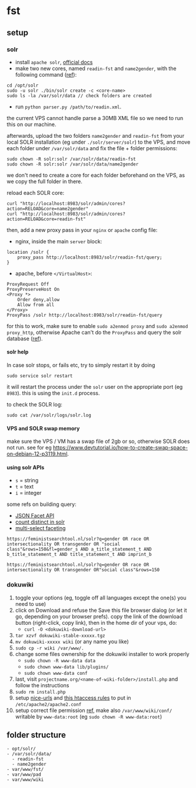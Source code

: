 # fst

## setup

### solr

- install `apache solr`, [official docs](https://lucene.apache.org/solr/guide/7_5/taking-solr-to-production.html)
- make two new cores, named `readin-fst` and `name2gender`, with the following command ([ref](https://stackoverflow.com/a/43032588)):

```
cd /opt/solr
sudo -u solr ./bin/solr create -c <core-name>
sudo ls -la /var/solr/data // check folders are created
```

- run `python parser.py /path/to/readin.xml`.

the current VPS cannot handle parse a 30MB XML file so we need to run this on our machine. 

afterwards, upload the two folders `name2gender` and `readin-fst` from your local SOLR installation (eg under `./solr/server/solr`) to the VPS, and move each folder under `/var/solr/data` and fix the file + folder permissions:

```
sudo chown -R solr:solr /var/solr/data/readin-fst
sudo chown -R solr:solr /var/solr/data/name2gender
```

we don't need to create a core for each folder beforehand on the VPS, as we copy the full folder in there.

reload each SOLR core:

```
curl "http://localhost:8983/solr/admin/cores?action=RELOAD&core=name2gender"
curl "http://localhost:8983/solr/admin/cores?action=RELOAD&core=readin-fst"
```

then, add a new proxy pass in your `nginx` or `apache` config file:

- nginx, inside the main `server` block:

```
location /solr {
	proxy_pass http://localhost:8983/solr/readin-fst/query;
}
```

- apache, before `</VirtualHost>`:

```
ProxyRequest Off
ProxyPreserveHost On
<Proxy *>
	Order deny,allow
	Allow from all
</Proxy>
ProxyPass /solr http://localhost:8983/solr/readin-fst/query
```

for this to work, make sure to enable `sudo a2enmod proxy` and `sudo a2enmod proxy_http`, otherwise Apache can't do the `ProxyPass` and query the solr database ([ref](https://stackoverflow.com/a/26045183)).

#### solr help 

In case solr stops, or fails etc, try to simply restart it by doing

```
sudo service solr restart
```

it will restart the process under the `solr` user on the appropriate port (eg `8983`). this is using the `init.d` process.

to check the SOLR log:

```
sudo cat /var/solr/logs/solr.log
```

#### VPS and SOLR swap memory

make sure the VPS / VM has a swap file of 2gb or so, otherwise SOLR does not run. see for eg <https://www.devtutorial.io/how-to-create-swap-space-on-debian-12-p3119.html>.

#### using solr APIs

- `s` = string
- `t` = text
- `i` = integer

some refs on building query:

- [JSON Facet API](http://yonik.com/json-facet-api/)
- [count distinct in solr](http://yonik.com/solr-count-distinct/)
- [multi-select faceting](http://yonik.com/multi-select-faceting/)

```
https://feministsearchtool.nl/solr?q=gender OR race OR intersectionality OR transgender OR "social class"&rows=150&fl=gender_s AND a_title_statement_t AND b_title_statement_t AND title_statement_t AND imprint_b
```

```
https://feministsearchtool.nl/solr?q=gender OR race OR intersectionality OR transgender OR"social class"&rows=150
```

### dokuwiki

1. toggle your options (eg, toggle off all languages except the one(s) you need to use)
2. click on Download and refuse the Save this file browser dialog (or let it go, depending on your browser prefs). copy the link of the download button (right-click, copy link), then in the home dir of your vps, do:
   - `curl -O <dokuwiki-download-url>`
3. `tar xzvf dokuwiki-stable-xxxxx.tgz`
4. `mv dokuwiki-xxxxx wiki` (or any name you like)
5. `sudo cp -r wiki /var/www/.`
6. change some files ownership for the dokuwiki installer to work properly
   - `sudo chown -R www-data data`
   - `sudo chown www-data lib/plugins/`
   - `sudo chown www-data conf`
7. last, visit `projectname.org/<name-of-wiki-folder>/install.php` and follow the instructions
8. `sudo rm install.php`
9. setup [nice-urls](https://www.dokuwiki.org/install:apache) and [this htaccess rules](https://ada.adrianheine.de/dokuwiki-php-execution#solutions_in_the_configuration) to put in `/etc/apache2/apache2.conf`
10. setup correct file permission [ref](https://www.howtoforge.com/tutorial/debian-dokuwiki-apache-installation/), make also `/var/www/wiki/conf/` writable by `www-data:root` (eg `sudo chown -R www-data:root`)
 
## folder structure

``` 
- opt/solr/
- /var/solr/data/
  - readin-fst
  - name2gender
- var/www/fst/
- var/www/pad
- var/www/wiki
```
